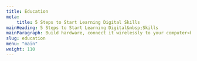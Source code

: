 ```yaml
---
title: Education
meta:
    title: 5 Steps to Start Learning Digital Skills
mainHeading: 5 Steps to Start Learning Digital&nbsp;Skills
mainParagraph: Build hardware, connect it wirelessly to your computer<br />and set up notifications for&nbsp;the&nbsp;smartphone.<br /><strong>Let's go...</strong>
slug: education
menu: "main"
weight: 110
---
```

